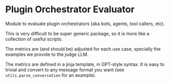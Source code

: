 # Plugin Orchestrator Evaluator
Module to evaluate plugin orchestrators (aka bots, agents, tool callers, etc).

This is very difficult to be super generic package, so it is more like a collection of useful scripts.

The metrics are (and should be) adjusted for each use case, specially the examples we provide to the judge LLM.

The metrics are defined in a jinja template, in GPT-style syntax. It is easy to trivial and convert to any message format you want (see `utils.parse_conversation` for an example).